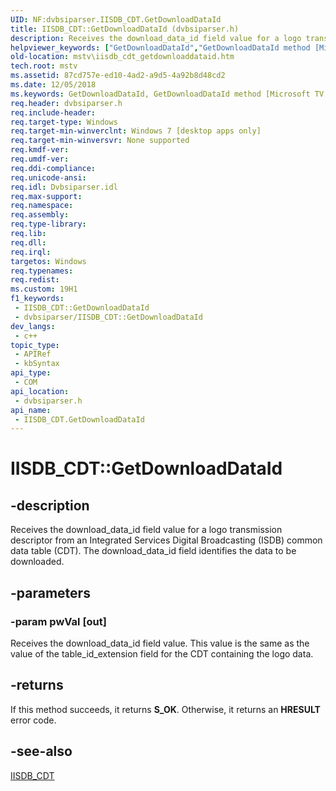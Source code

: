 ```yaml
---
UID: NF:dvbsiparser.IISDB_CDT.GetDownloadDataId
title: IISDB_CDT::GetDownloadDataId (dvbsiparser.h)
description: Receives the download_data_id field value for a logo transmission descriptor from an Integrated Services Digital Broadcasting (ISDB) common data table (CDT). The download_data_id field identifies the data to be downloaded.
helpviewer_keywords: ["GetDownloadDataId","GetDownloadDataId method [Microsoft TV Technologies]","GetDownloadDataId method [Microsoft TV Technologies]","IISDB_CDT interface","IISDB_CDT interface [Microsoft TV Technologies]","GetDownloadDataId method","IISDB_CDT.GetDownloadDataId","IISDB_CDT::GetDownloadDataId","dvbsiparser/IISDB_CDT::GetDownloadDataId","mstv.iisdb_cdt_getdownloaddataid"]
old-location: mstv\iisdb_cdt_getdownloaddataid.htm
tech.root: mstv
ms.assetid: 87cd757e-ed10-4ad2-a9d5-4a92b8d48cd2
ms.date: 12/05/2018
ms.keywords: GetDownloadDataId, GetDownloadDataId method [Microsoft TV Technologies], GetDownloadDataId method [Microsoft TV Technologies],IISDB_CDT interface, IISDB_CDT interface [Microsoft TV Technologies],GetDownloadDataId method, IISDB_CDT.GetDownloadDataId, IISDB_CDT::GetDownloadDataId, dvbsiparser/IISDB_CDT::GetDownloadDataId, mstv.iisdb_cdt_getdownloaddataid
req.header: dvbsiparser.h
req.include-header: 
req.target-type: Windows
req.target-min-winverclnt: Windows 7 [desktop apps only]
req.target-min-winversvr: None supported
req.kmdf-ver: 
req.umdf-ver: 
req.ddi-compliance: 
req.unicode-ansi: 
req.idl: Dvbsiparser.idl
req.max-support: 
req.namespace: 
req.assembly: 
req.type-library: 
req.lib: 
req.dll: 
req.irql: 
targetos: Windows
req.typenames: 
req.redist: 
ms.custom: 19H1
f1_keywords:
 - IISDB_CDT::GetDownloadDataId
 - dvbsiparser/IISDB_CDT::GetDownloadDataId
dev_langs:
 - c++
topic_type:
 - APIRef
 - kbSyntax
api_type:
 - COM
api_location:
 - dvbsiparser.h
api_name:
 - IISDB_CDT.GetDownloadDataId
---
```


# IISDB_CDT::GetDownloadDataId


## -description

Receives the download_data_id field value 
  for a logo transmission descriptor from an Integrated Services Digital Broadcasting (ISDB) common data table (CDT).
  The download_data_id field identifies the data to be downloaded.

## -parameters

### -param pwVal [out]

Receives the download_data_id field value. This value is the same as the value of the table_id_extension field for the CDT containing the logo data.

## -returns

If this method succeeds, it returns <b xmlns:loc="http://microsoft.com/wdcml/l10n">S_OK</b>. Otherwise, it returns an <b xmlns:loc="http://microsoft.com/wdcml/l10n">HRESULT</b> error code.

## -see-also

<a href="https://docs.microsoft.com/previous-versions/windows/desktop/api/dvbsiparser/nn-dvbsiparser-iisdb_cdt">IISDB_CDT</a>

